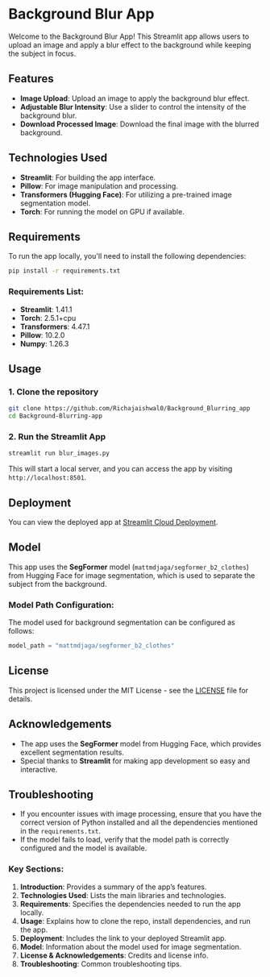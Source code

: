 # Background Blur App

Welcome to the Background Blur App! This Streamlit app allows users to upload an image and apply a blur effect to the background while keeping the subject in focus.

## Features
- **Image Upload**: Upload an image to apply the background blur effect.
- **Adjustable Blur Intensity**: Use a slider to control the intensity of the background blur.
- **Download Processed Image**: Download the final image with the blurred background.
  
## Technologies Used
- **Streamlit**: For building the app interface.
- **Pillow**: For image manipulation and processing.
- **Transformers (Hugging Face)**: For utilizing a pre-trained image segmentation model.
- **Torch**: For running the model on GPU if available.
  
## Requirements

To run the app locally, you'll need to install the following dependencies:

```bash
pip install -r requirements.txt
```

### Requirements List:

- **Streamlit**: 1.41.1
- **Torch**: 2.5.1+cpu
- **Transformers**: 4.47.1
- **Pillow**: 10.2.0
- **Numpy**: 1.26.3
## Usage

### 1. Clone the repository

```bash
git clone https://github.com/Richajaishwal0/Background_Blurring_app
cd Background-Blurring-app
```

### 2. Run the Streamlit App

```bash
streamlit run blur_images.py
```

This will start a local server, and you can access the app by visiting `http://localhost:8501`.

## Deployment

You can view the deployed app at [Streamlit Cloud Deployment](https://backgroundblurringapp-vbrp2zklj8adv3oaj2fgyd.streamlit.app/).

## Model

This app uses the **SegFormer** model (`mattmdjaga/segformer_b2_clothes`) from Hugging Face for image segmentation, which is used to separate the subject from the background.

### Model Path Configuration:
The model used for background segmentation can be configured as follows:

```python
model_path = "mattmdjaga/segformer_b2_clothes"
```

## License

This project is licensed under the MIT License - see the [LICENSE](LICENSE) file for details.

## Acknowledgements

- The app uses the **SegFormer** model from Hugging Face, which provides excellent segmentation results.
- Special thanks to **Streamlit** for making app development so easy and interactive.
  
## Troubleshooting

- If you encounter issues with image processing, ensure that you have the correct version of Python installed and all the dependencies mentioned in the `requirements.txt`.
- If the model fails to load, verify that the model path is correctly configured and the model is available.

### Key Sections:
1. **Introduction**: Provides a summary of the app’s features.
2. **Technologies Used**: Lists the main libraries and technologies.
3. **Requirements**: Specifies the dependencies needed to run the app locally.
4. **Usage**: Explains how to clone the repo, install dependencies, and run the app.
5. **Deployment**: Includes the link to your deployed Streamlit app.
6. **Model**: Information about the model used for image segmentation.
7. **License & Acknowledgements**: Credits and license info.
8. **Troubleshooting**: Common troubleshooting tips.

